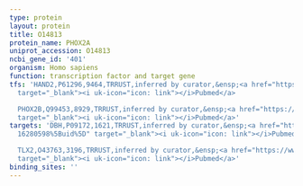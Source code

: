 ```yaml
---
type: protein
layout: protein
title: O14813
protein_name: PHOX2A
uniprot_accession: O14813
ncbi_gene_id: '401'
organism: Homo sapiens
function: transcription factor and target gene
tfs: 'HAND2,P61296,9464,TRRUST,inferred by curator,&ensp;<a href="https://www.ncbi.nlm.nih.gov/pubmed/?term=16280598%5Buid%5D"
  target="_blank"><i uk-icon="icon: link"></i>Pubmed</a>

  PHOX2B,Q99453,8929,TRRUST,inferred by curator,&ensp;<a href="https://www.ncbi.nlm.nih.gov/pubmed/?term=15888479%5Buid%5D"
  target="_blank"><i uk-icon="icon: link"></i>Pubmed</a>'
targets: 'DBH,P09172,1621,TRRUST,inferred by curator,&ensp;<a href="https://www.ncbi.nlm.nih.gov/pubmed/?term=11034547;
  16280598%5Buid%5D" target="_blank"><i uk-icon="icon: link"></i>Pubmed</a>

  TLX2,O43763,3196,TRRUST,inferred by curator,&ensp;<a href="https://www.ncbi.nlm.nih.gov/pubmed/?term=20044949%5Buid%5D"
  target="_blank"><i uk-icon="icon: link"></i>Pubmed</a>'
binding_sites: ''
---
```

